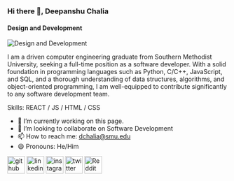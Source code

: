 ### Hi there 👋, Deepanshu Chalia
#### Design and Development
![Design and Development]([https://drive.fife.usercontent.google.com/u/0/d/1vtuWev14OrzcGwd0CTLHhs46eK4y92S1=w200-h190-p-k-rw-v1-nu-iv1](https://lh3.googleusercontent.com/fife/ALs6j_FdJ7norTR4a1iYY5hJibjXJtVFWIJ4UXU84ZzrglDr_4Hy4Vl6dbhwCmGd881Vs0sxjTd57tH--107fLJHU9cJOxdXSxRZV6wPwsTUzz2Z3ii8fHfaS0sMOukQ13ettTeTx5dBQ2p8jh9MzILmZuxWFiyAVN046AD4T2EWIk2VkGCSCjxjRI9U3BV0RRJ1CRuwq-l8NBVBH3t1i6gMA62tRAkt8LYcEFz-3Mwf3v1I_p74Nthr0pXN4RioEhpAmtPGtMOn8Vh7AXJu7szjBZ5_or-3c21hRSUQfHJAt-PjTAoPCo2Xp3B2S4OyqshBbBMZPr4SYqXhk524e__wumwOYA1RRkzMbeyUZhrjdaZGZ0BRvHUBO6SlgyfBEp0mF7jVqwwYxbxhEKH-dLadEcW7XbqA-rB1t-ygxJFTnTQmo53iJE2i4gEyj9qn6Mi2_L964opO-Z31ytr2zzeLnLGOSjrlGkxoa5LT5nD5d2TV8o9H0KZDZOmY3QABwp5rIH70lCvZWol3abnvhUI3_YvmH7jUsaVc4HR9VEGpjT64xWXvEFIx1w3F4pl9HuasoNjQo0VFdbBvjoAKvjXHF7wJBiFAWoyp19T6bEzDCqiHdAqwkB1TRZQ2Ab_eZvYvOGMDAjRe_JqCLz11wCJPfdBRYDRDeyQe93hcySqXr4R5KCZuGNBgzoBYtL0enT38u27Ep8NsNfjTdxM73ok4XeKCbxuIeCjyAyOJOOA2o36oLYjH5f0g54o28vUU4Cy0MdrxRMsNJaGHNTdcAtVlc8EIjRsFEh6GDdtIH0nhM9_DZmUjh8DxiAP0dJRgmhyUxbJKfLST7DsM61RzQ9lZu1TBhhgoj6p6B4f6UNyE-1kiXvFeJAM7BPqDWmgyth7hF-A3XhqC8aYytZKbUxxv-zgtNo8aQbdfKXXPyRilQvsbklcHor6w9av1-nxbZ9E05ofcqUvTKBZ7sfAtPW-C_9Vx-iDDGrz0paaGJAtJ8_2pQMeBTD_m8aqS0tp4zAaYutUi85NBatwxNSx3U6okrdq_NwZu7qYwS1HVKexOXrt64JvDorSrx_NWmbg16Pf-yQ40jWm-Qyav5aziuolP_bSgKhDGmFCxHCrdTW7Suz7IRhFeHKJ3RZN_W9EpIXuAIj3XSqz_XQx1m436odoKzSmKEwApp0MaZfbrYcly56pDV5fEvY_bjA1bVd2OuhCqwBLYzPVNMq_wVRb6r81zs2r7olaaUe94MFNUWckCwMKHahjUpulTuU36TM5NvTFLRF24sony6YUo2iyol41frtgCM11XtOTvHzRt2zwCw8fSjEplemwYY2npHvAsJMN-wP-4OgYtoRtkMmuu3ARGsLtVx7H06biqiVl2iqlukJmoRiSmJaMv9eyrif4dsa9iJ7fuWGrEH4xyYPLtIOi_VClnK06KiKmmuzrE3dwWcJN8zqdtL6jUYL2JNTZlyfHGFsx-SKF9VyXwuvaWkWQDOwqWTeYz3HDFXPpDjVs2OPJ5zRD6oHm6MfjeqVd-GEmhQ-Fg-np198bqdUkXRfl18WmJ2Y2o_8vGZkHbYQk74qQwzTLbmjTO3aB-UsYQggceU_IxFwgUUKHvC8TJuckJIMqszf6p2FnkHxJMicL-JWlSzobOfTFREg=w1920-h911)https://lh3.googleusercontent.com/fife/ALs6j_FdJ7norTR4a1iYY5hJibjXJtVFWIJ4UXU84ZzrglDr_4Hy4Vl6dbhwCmGd881Vs0sxjTd57tH--107fLJHU9cJOxdXSxRZV6wPwsTUzz2Z3ii8fHfaS0sMOukQ13ettTeTx5dBQ2p8jh9MzILmZuxWFiyAVN046AD4T2EWIk2VkGCSCjxjRI9U3BV0RRJ1CRuwq-l8NBVBH3t1i6gMA62tRAkt8LYcEFz-3Mwf3v1I_p74Nthr0pXN4RioEhpAmtPGtMOn8Vh7AXJu7szjBZ5_or-3c21hRSUQfHJAt-PjTAoPCo2Xp3B2S4OyqshBbBMZPr4SYqXhk524e__wumwOYA1RRkzMbeyUZhrjdaZGZ0BRvHUBO6SlgyfBEp0mF7jVqwwYxbxhEKH-dLadEcW7XbqA-rB1t-ygxJFTnTQmo53iJE2i4gEyj9qn6Mi2_L964opO-Z31ytr2zzeLnLGOSjrlGkxoa5LT5nD5d2TV8o9H0KZDZOmY3QABwp5rIH70lCvZWol3abnvhUI3_YvmH7jUsaVc4HR9VEGpjT64xWXvEFIx1w3F4pl9HuasoNjQo0VFdbBvjoAKvjXHF7wJBiFAWoyp19T6bEzDCqiHdAqwkB1TRZQ2Ab_eZvYvOGMDAjRe_JqCLz11wCJPfdBRYDRDeyQe93hcySqXr4R5KCZuGNBgzoBYtL0enT38u27Ep8NsNfjTdxM73ok4XeKCbxuIeCjyAyOJOOA2o36oLYjH5f0g54o28vUU4Cy0MdrxRMsNJaGHNTdcAtVlc8EIjRsFEh6GDdtIH0nhM9_DZmUjh8DxiAP0dJRgmhyUxbJKfLST7DsM61RzQ9lZu1TBhhgoj6p6B4f6UNyE-1kiXvFeJAM7BPqDWmgyth7hF-A3XhqC8aYytZKbUxxv-zgtNo8aQbdfKXXPyRilQvsbklcHor6w9av1-nxbZ9E05ofcqUvTKBZ7sfAtPW-C_9Vx-iDDGrz0paaGJAtJ8_2pQMeBTD_m8aqS0tp4zAaYutUi85NBatwxNSx3U6okrdq_NwZu7qYwS1HVKexOXrt64JvDorSrx_NWmbg16Pf-yQ40jWm-Qyav5aziuolP_bSgKhDGmFCxHCrdTW7Suz7IRhFeHKJ3RZN_W9EpIXuAIj3XSqz_XQx1m436odoKzSmKEwApp0MaZfbrYcly56pDV5fEvY_bjA1bVd2OuhCqwBLYzPVNMq_wVRb6r81zs2r7olaaUe94MFNUWckCwMKHahjUpulTuU36TM5NvTFLRF24sony6YUo2iyol41frtgCM11XtOTvHzRt2zwCw8fSjEplemwYY2npHvAsJMN-wP-4OgYtoRtkMmuu3ARGsLtVx7H06biqiVl2iqlukJmoRiSmJaMv9eyrif4dsa9iJ7fuWGrEH4xyYPLtIOi_VClnK06KiKmmuzrE3dwWcJN8zqdtL6jUYL2JNTZlyfHGFsx-SKF9VyXwuvaWkWQDOwqWTeYz3HDFXPpDjVs2OPJ5zRD6oHm6MfjeqVd-GEmhQ-Fg-np198bqdUkXRfl18WmJ2Y2o_8vGZkHbYQk74qQwzTLbmjTO3aB-UsYQggceU_IxFwgUUKHvC8TJuckJIMqszf6p2FnkHxJMicL-JWlSzobOfTFREg=w1920-h911)

I am a driven computer engineering graduate from Southern Methodist University, seeking a full-time position as a software developer. With a solid foundation in programming languages such as Python, C/C++, JavaScript, and SQL, and a thorough understanding of data structures, algorithms, and object-oriented programming, I am well-equipped to contribute significantly to any software development team.

Skills: REACT / JS / HTML / CSS

- 🔭 I’m currently working on this page. 
- 👯 I’m looking to collaborate on Software Development 
- 📫 How to reach me: dchalia@smu.edu 
- 😄 Pronouns: He/Him 


[<img src='https://cdn.jsdelivr.net/npm/simple-icons@3.0.1/icons/github.svg' alt='github' height='40'>](https://github.com/chalia082)  [<img src='https://cdn.jsdelivr.net/npm/simple-icons@3.0.1/icons/linkedin.svg' alt='linkedin' height='40'>](https://www.linkedin.com/in/deep-chalia/)  [<img src='https://cdn.jsdelivr.net/npm/simple-icons@3.0.1/icons/instagram.svg' alt='instagram' height='40'>](https://www.instagram.com/deepanshu.chalia/)  [<img src='https://cdn.jsdelivr.net/npm/simple-icons@3.0.1/icons/twitter.svg' alt='twitter' height='40'>](https://twitter.com/ChaliaDeepanshu)  [<img src='https://cdn.jsdelivr.net/npm/simple-icons@3.0.1/icons/reddit.svg' alt='Reddit' height='40'>](https://www.reddit.com/user/cherry-odyssey)  


